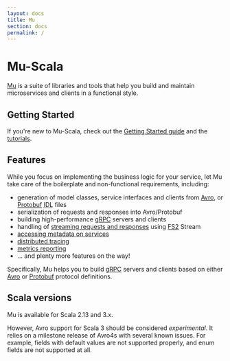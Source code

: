 ```yaml
---
layout: docs
title: Mu
section: docs
permalink: /
---
```


# Mu-Scala

[Mu] is a suite of libraries and tools that help you build and maintain
microservices and clients in a functional style.

## Getting Started

If you're new to Mu-Scala, check out the [Getting Started
guide](getting-started) and the [tutorials](tutorials).

## Features

While you focus on implementing the business logic for your service, let Mu take
care of the boilerplate and non-functional requirements, including:

* generation of model classes, service interfaces and clients from [Avro],
  or [Protobuf] <abbr title="Interface definition language">IDL</abbr>
  files
* serialization of requests and responses into Avro/Protobuf
* building high-performance [gRPC] servers and clients
* handling of [streaming requests and responses](guides/grpc-streaming) using [FS2] Stream
* [accessing metadata on services](guides/accessing-metadata)
* [distributed tracing](guides/distributed-tracing)
* [metrics reporting](guides/metrics-reporting)
* ... and plenty more features on the way!

Specifically, Mu helps you to build [gRPC] servers and clients based on either
[Avro] or [Protobuf] protocol definitions.

## Scala versions

Mu is available for Scala 2.13 and 3.x.

However, Avro support for Scala 3 should be considered *experimental*. It relies
on a milestone release of Avro4s with several known issues. For example, fields
with default values are not supported properly, and enum fields are not
supported at all.

[Avro]: https://avro.apache.org/
[FS2]: https://github.com/typelevel/fs2
[gRPC]: https://grpc.io/
[Mu]: https://github.com/higherkindness/mu-scala
[Protobuf]: https://developers.google.com/protocol-buffers
